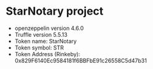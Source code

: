# StarNotary project
- openzeppelin version 4.6.0
- Truffle version 5.5.13
- Token name: StarNotary
- Token symbol: STR
- Token Address (Rinkeby): 0x829F6140Ec9584181f6BBFbE91c26558C5d47b31